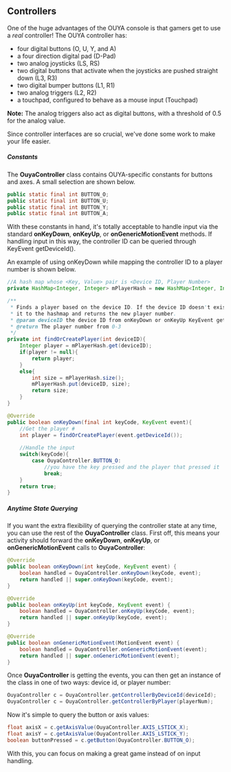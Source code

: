 ## Controllers

One of the huge advantages of the OUYA console is that gamers get to use a *real* controller!  The OUYA controller has:
- four digital buttons (O, U, Y, and A)
- a four direction digital pad (D-Pad)
- two analog joysticks (LS, RS)
- two digital buttons that activate when the joysticks are pushed straight down (L3, R3)
- two digital bumper buttons (L1, R1)
- two analog triggers (L2, R2) 
- a touchpad, configured to behave as a mouse input (Touchpad)

**Note:** The analog triggers also act as digital buttons, with a threshold of 0.5 for the analog value.

Since controller interfaces are so crucial, we've done some work to make your life easier.

##### Constants

The **OuyaController** class contains OUYA-specific constants for buttons and axes. A small selection are shown below.
```java
public static final int BUTTON_O;
public static final int BUTTON_U;
public static final int BUTTON_Y;
public static final int BUTTON_A;
```

With these constants in hand, it's totally acceptable to handle input via the standard **onKeyDown**, **onKeyUp**, or **onGenericMotionEvent** methods.  If handling input in this way, the controller ID can be queried through KeyEvent getDeviceId().

An example of using onKeyDown while mapping the controller ID to a player number is shown below.

```java
//A hash map whose <Key, Value> pair is <Device ID, Player Number>
private HashMap<Integer, Integer> mPlayerHash = new HashMap<Integer, Integer>(4);

/**
 * Finds a player based on the device ID. If the device ID doesn't exist, it adds
 * it to the hashmap and returns the new player number.
 * @param deviceID the device ID from onKeyDown or onKeyUp KeyEvent getDeviceId()
 * @return The player number from 0-3
 */
private int findOrCreatePlayer(int deviceID){
    Integer player = mPlayerHash.get(deviceID);
    if(player != null){
        return player;
    }
    else{
        int size = mPlayerHash.size();
        mPlayerHash.put(deviceID, size);
        return size;
    }
}

@Override
public boolean onKeyDown(final int keyCode, KeyEvent event){
    //Get the player #
    int player = findOrCreatePlayer(event.getDeviceId());       
    
    //Handle the input
    switch(keyCode){
        case OuyaController.BUTTON_O:
            //you have the key pressed and the player that pressed it
            break;
    }
    return true;
}
```

##### Anytime State Querying

If you want the extra flexibility of querying the controller state at any time, you can use the rest of the **OuyaController** class.
First off, this means your activity should forward the **onKeyDown**, **onKeyUp**, or **onGenericMotionEvent** calls to **OuyaController**:

```java
@Override
public boolean onKeyDown(int keyCode, KeyEvent event) {
    boolean handled = OuyaController.onKeyDown(keyCode, event);
    return handled || super.onKeyDown(keyCode, event);
}

@Override
public boolean onKeyUp(int keyCode, KeyEvent event) {
    boolean handled = OuyaController.onKeyUp(keyCode, event);
    return handled || super.onKeyUp(keyCode, event);
}

@Override
public boolean onGenericMotionEvent(MotionEvent event) {
    boolean handled = OuyaController.onGenericMotionEvent(event);
    return handled || super.onGenericMotionEvent(event);
}
```

Once **OuyaController** is getting the events, you can then get an instance of the class in one of two ways: device id, or player number:

```java
OuyaController c = OuyaController.getControllerByDeviceId(deviceId);
OuyaController c = OuyaController.getControllerByPlayer(playerNum);
```

Now it's simple to query the button or axis values:

```java
float axisX = c.getAxisValue(OuyaController.AXIS_LSTICK_X);
float axisY = c.getAxisValue(OuyaController.AXIS_LSTICK_Y);
boolean buttonPressed = c.getButton(OuyaController.BUTTON_O);
```

With this, you can focus on making a great game instead of on input handling.
